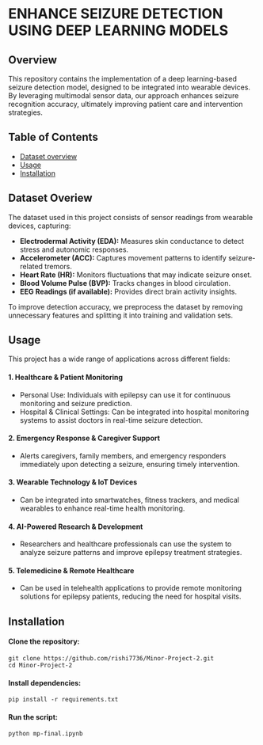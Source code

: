 # ENHANCE SEIZURE DETECTION USING DEEP LEARNING MODELS
## Overview
This repository contains the implementation of a deep learning-based seizure detection model, designed to be integrated into wearable devices. By leveraging multimodal sensor data, our approach enhances seizure recognition accuracy, ultimately improving patient care and intervention strategies.
## Table of Contents 
- [Dataset overview](#Dataset)
- [Usage](#Usage)
- [Installation](#Installation)
  
## Dataset Overiew
The dataset used in this project consists of sensor readings from wearable devices, capturing:
  - **Electrodermal Activity (EDA):** Measures skin conductance to detect stress and autonomic responses.
  - **Accelerometer (ACC):** Captures movement patterns to identify seizure-related tremors.
  - **Heart Rate (HR):** Monitors fluctuations that may indicate seizure onset.
  - **Blood Volume Pulse (BVP):** Tracks changes in blood circulation.
  - **EEG Readings (if available):** Provides direct brain activity insights.
  
To improve detection accuracy, we preprocess the dataset by removing unnecessary features and splitting it into training and validation sets.

## Usage
This project has a wide range of applications across different fields:

  #### **1. Healthcare & Patient Monitoring**
  - Personal Use: Individuals with epilepsy can use it for continuous monitoring and seizure prediction.
  - Hospital & Clinical Settings: Can be integrated into hospital monitoring systems to assist doctors in real-time seizure detection.
  #### **2. Emergency Response & Caregiver Support**
  - Alerts caregivers, family members, and emergency responders immediately upon detecting a seizure, ensuring timely intervention.
  #### **3. Wearable Technology & IoT Devices**
  - Can be integrated into smartwatches, fitness trackers, and medical wearables to enhance real-time health monitoring.
  #### **4. AI-Powered Research & Development**
  - Researchers and healthcare professionals can use the system to analyze seizure patterns and improve epilepsy treatment strategies.
  #### **5. Telemedicine & Remote Healthcare**
  - Can be used in telehealth applications to provide remote monitoring solutions for epilepsy patients, reducing the need for hospital visits.


## Installation

#### Clone the repository:
    git clone https://github.com/rishi7736/Minor-Project-2.git
    cd Minor-Project-2
#### Install dependencies:
    pip install -r requirements.txt
#### Run the script:
    python mp-final.ipynb

